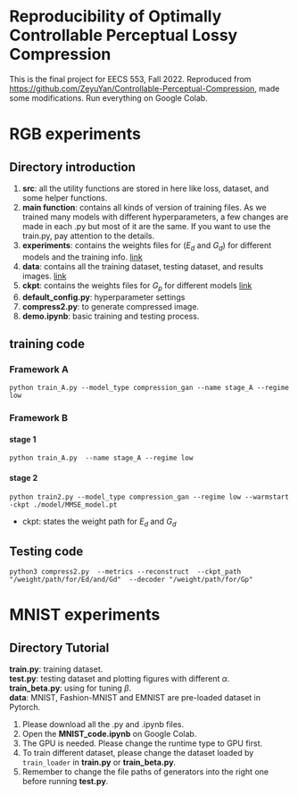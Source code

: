 # Reproducibility of Optimally Controllable Perceptual Lossy Compression
This is the final project for EECS 553, Fall 2022. Reproduced from https://github.com/ZeyuYan/Controllable-Perceptual-Compression, made some modifications. Run everything on Google Colab.

# RGB experiments
## Directory introduction
1. **src**: all the utility functions are stored in here like loss, dataset, and some helper functions.
2. **main function**: contains all kinds of version of training files. As we trained many models with different hyperparameters, a few changes are made in each .py but most of it are the same. If you want to use the train.py, pay attention to the details.
3. **experiments**: contains the weights files for ($E_d$ and $G_d$) for different models and the training info. [link](https://drive.google.com/drive/folders/130b0mzRc1Vy1M8HTzJkl6fcbxkRImcCA?usp=share_link)
4. **data**: contains all the training dataset, testing dataset, and results images. [link](https://drive.google.com/drive/folders/13jtWoLJ3o2YSTddJ1JXVMpvhL83Z2XNu?usp=share_link)
5. **ckpt**: contains the weights files for $G_p$ for different models [link](https://drive.google.com/drive/folders/1-07_sWjMcXq_OOo2pODy3G-Sl7RQlEIz?usp=share_link)
6. **default_config.py**: hyperparameter settings
7. **compress2.py**: to generate compressed image.
9. **demo.ipynb**: basic training and testing process.

## training code
### Framework A
`python train_A.py --model_type compression_gan --name stage_A --regime low ` 

### Framework B
#### stage 1
`python train_A.py  --name stage_A --regime low ` 

#### stage 2
`python train2.py --model_type compression_gan --regime low --warmstart -ckpt ./model/MMSE_model.pt`
- ckpt: states the weight path for $E_d$ and $G_d$ 

## Testing code
`python3 compress2.py 
--metrics --reconstruct 
--ckpt_path "/weight/path/for/Ed/and/Gd" 
--decoder "/weight/path/for/Gp" `

# MNIST experiments
## Directory Tutorial
**train.py**: training dataset. \
**test.py**: testing dataset and plotting figures with different $\alpha$. \
**train_beta.py**: using for tuning $\beta$. \
**data**: MNIST, Fashion-MNIST and EMNIST are pre-loaded dataset in Pytorch.

1. Please download all the .py and .ipynb files.
2. Open the **MNIST_code.ipynb** on Google Colab.
3. The GPU is needed. Please change the runtime type to GPU first.
4. To train different dataset, please change the dataset loaded by `train_loader` in **train.py** or **train_beta.py**.
5. Remember to change the file paths of generators into the right one before running **test.py**.



